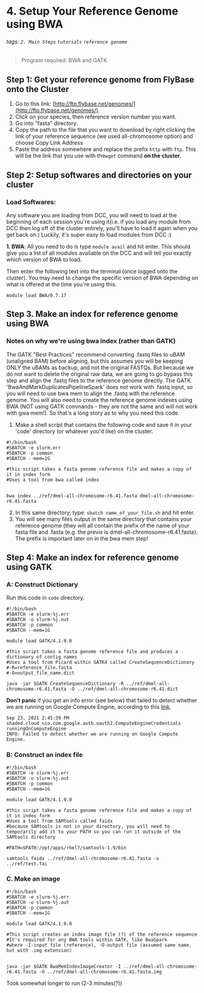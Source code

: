 # 4. Setup Your Reference Genome using BWA
###### tags: `2. Main Steps` `tutorials` `reference genome` 

> Program required: BWA and GATK

## Step 1: Get your reference genome from FlyBase onto the Cluster
1. Go to this link: [http://ftp.flybase.net/genomes/](http://ftp.flybase.net/genomes/).
2. Click on your species, then reference version number you want.
3. Go into "fasta" directory.
4. Copy the path to the file that you want to download by right clicking the link of your reference sequence (we used all-chromosome option) and choose Copy Link Address
5. Paste the address somewhere and replace the prefix `http` with `ftp`. This will be the link that you use with the`wget` command **on the cluster.**

## Step 2: Setup softwares and directories on your cluster

### Load Softwares: 

Any software you are loading from DCC, you will need to load at the beginning of each session you're using it(i.e. if you load any module from DCC then log off of the cluster entirely, you'll have to load it again when you get back on.) Luckily, it's super easy to load modules from DCC :) 

**1. BWA**: All you need to do is type ```module avail``` and hit enter. This should give you a list of all modules available on the DCC and will tell you exactly which version of BWA to load. 

Then enter the following text into the terminal (once logged onto the cluster). You may need to change the specific version of BWA depending on what is offered at the time you're using this.

```
module load BWA/0.7.17
```


## Step 3. Make an index for reference genome using BWA

### Notes on why we're using bwa index (rather than GATK)
The GATK "Best Practices" recommend converting .fastq files to uBAM (unaligned BAM) before aligning, but this assumes you will be keeping ONLY the uBAMs as backup, and not the original FASTQs. But because we do not want to delete the original raw data, we are going to go bypass this step and align the .fastq files to the reference genome directly. The GATK 'BwaAndMarkDuplicatesPipelineSpark' does not work with .fastq input, so you will need to use bwa mem to align the .fastq with the reference genome. You will also need to create the reference genome indexes using BWA (NOT using GATK commands - they are not the same and will not work with gwa mem!). So that's a long story as to why you need this code.

1. Make a shell script that contains the following code and save it in your 'code' directory (or whatever you'd like) on the cluster.
```
#!/bin/bash
#SBATCH -e slurm.err
#SBATCH -p common
#SBATCH --mem=1G

#this script takes a fasta genome reference file and makes a copy of it in index form
#Uses a tool from bwa called index


bwa index ../ref/dmel-all-chromosome-r6.41.fasta dmel-all-chromosome-r6.41.fasta 
```
2. In this same directory, type: `sbatch name_of_your_file.sh` and hit enter. 
3. You will see many files output in the same directory that contains your reference genome (they will all contain the prefix of the name of your fasta file and .fasta (e.g. the previx is dmel-all-chromosome-r6.41.fasta). The prefix is important later on in the bwa mem step!

## Step 4: Make an index for reference genome using GATK


### A: Construct Dictionary

Run this code in `code` directory. 
```
#!/bin/bash
#SBATCH -e slurm-%j.err
#SBATCH -o slurm-%j.out
#SBATCH -p common
#SBATCH --mem=1G

module load GATK/4.1.9.0

#this script takes a fasta genome reference file and produces a dictionary of contig names
#Uses a tool from Picard within GATK4 called CreateSequenceDictionary
#-R=reference_file.fasta
#-O=output_file_name.dict

java -jar $GATK CreateSequenceDictionary -R ../ref/dmel-all-chromosome-r6.41.fasta -O ../ref/dmel-all-chromosome-r6.41.dict
```


**Don't panic** if you get an info error (see below) that failed to detect whether we are running on Google Compute Engine, according to this [link](https://github.com/broadinstitute/gatk/issues/6875).
```
Sep 23, 2021 2:45:39 PM shaded.cloud_nio.com.google.auth.oauth2.ComputeEngineCredentials runningOnComputeEngine
INFO: Failed to detect whether we are running on Google Compute Engine.
```

### B: Construct an index file

```
#!/bin/bash
#SBATCH -e slurm-%j.err
#SBATCH -o slurm-%j.out
#SBATCH -p common
#SBATCH --mem=1G

module load GATK/4.1.9.0

#this script takes a fasta genome reference file and makes a copy of it in index form
#Uses a tool from SAMtools called faidx
#because SAMtools is not in your directory, you will need to temporarily add it to your PATH so you can run it outside of the SAMtools directory

#PATH=$PATH:/opt/apps/rhel7/samtools-1.9/bin

samtools faidx ../ref/dmel-all-chromosome-r6.41.fasta -o ../ref/test.fai

```

### C. Make an image 
```
#!/bin/bash
#SBATCH -e slurm-%j.err
#SBATCH -o slurm-%j.out
#SBATCH -p common
#SBATCH --mem=1G

module load GATK/4.1.9.0

#This script creates an index image file (?) of the reference sequence
#It's required for any BWA tools within GATK, like BwaSpark
#where -I-input file (reference), -O-output file (assumed same name, but with .img extension)


java -jar $GATK BwaMemIndexImageCreator -I ../ref/dmel-all-chromosome-r6.41.fasta -O ../ref/dmel-all-chromosome-r6.41.fasta.img

```
Took somewhat longer to run (2-3 minutes(?))